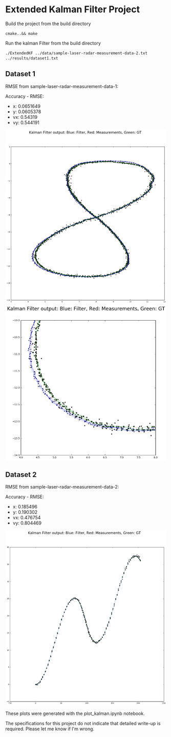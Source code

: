 # Extended Kalman Filter Project

Build the project from the build directory
```
cmake..&& make
```
Run the kalman Filter from the build directory
```
./ExtendedKF ../data/sample-laser-radar-measurement-data-2.txt ../results/dataset1.txt
```


## Dataset 1

RMSE from sample-laser-radar-measurement-data-1:

Accuracy - RMSE:
- x: 0.0651649
- y: 0.0605378
- vx: 0.54319
- vy: 0.544191

![alt text](dataset1.png "Logo Title Text 1")
![alt text](dataset1_1.png "Logo Title Text 1")

## Dataset 2

RMSE from sample-laser-radar-measurement-data-2:

Accuracy - RMSE:
- x: 0.185496
- y: 0.190302
- vx: 0.476754
- vy: 0.804469

![alt text](dataset2.png "Logo Title Text 1")

These plots were generated with the plot_kalman.ipynb notebook. 

The specifications for this project do not indicate that detailed write-up is required. Please let me know if I'm wrong.
